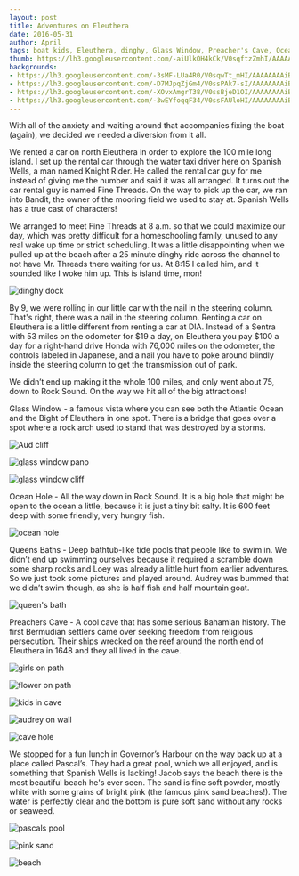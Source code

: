 ```yaml
---
layout: post
title: Adventures on Eleuthera
date: 2016-05-31
author: April
tags: boat kids, Eleuthera, dinghy, Glass Window, Preacher's Cave, Ocean Hole, Queen's Bath, Governor’s Harbour, pink sand, Fine Threads
thumb: https://lh3.googleusercontent.com/-aiUlkOH4kCk/V0sqftzZmhI/AAAAAAAAiBA/dVTntt4qBn0/s640/blogger-image--473725403.jpg
backgrounds:
- https://lh3.googleusercontent.com/-3sMF-LUa4R0/V0sqwTt_mHI/AAAAAAAAiBI/-wVCTjwH5cA/s640/blogger-image-1949462003.jpg
- https://lh3.googleusercontent.com/-D7MJpqZjGm4/V0ssPAk7-sI/AAAAAAAAiB4/RBCZvUNIoCo/s640/blogger-image-2114009194.jpg
- https://lh3.googleusercontent.com/-XOvxAmgrT38/V0ssBjeD1OI/AAAAAAAAiBk/TzmZPgeUaQU/s640/blogger-image-353924072.jpg
- https://lh3.googleusercontent.com/-3wEYfoqqF34/V0ssFAUloHI/AAAAAAAAiBo/eg_wPTBQKQk/s640/blogger-image-1499727438.jpg
---
```

With all of the anxiety and waiting around that accompanies fixing the boat (again), we decided we needed a diversion from it all.

We rented a car on north Eleuthera in order to explore the 100 mile long island. I set up the rental car through the water taxi driver here on Spanish Wells, a man named Knight Rider. He called the rental car guy for me instead of giving me the number and said it was all arranged. It turns out the car rental guy is named Fine Threads. On the way to pick up the car, we ran into Bandit, the owner of the mooring field we used to stay at. Spanish Wells has a true cast of characters! 

We arranged to meet Fine Threads at 8 a.m. so that we could maximize our day, which was pretty difficult for a homeschooling family, unused to any real wake up time or strict scheduling. It was a little disappointing when we pulled up at the beach after a 25 minute dinghy ride across the channel to not have Mr. Threads there waiting for us. At 8:15 I called him, and it sounded like I woke him up.  This is island time, mon! 

![dinghy dock](https://lh3.googleusercontent.com/-WeNPbT77YFo/V0ssYWnBhmI/AAAAAAAAiCA/QWW-TfO3VXE/s640/blogger-image--530015192.jpg)

By 9, we were rolling in our little car with the nail in the steering column.  That's right, there was a nail in the steering column.  Renting a car on Eleuthera is a little different from renting a car at DIA.  Instead of a Sentra with 53 miles on the odometer for $19 a day, on Eleuthera you pay $100 a day for a right-hand drive Honda with 76,000 miles on the odometer, the controls labeled in Japanese, and a nail you have to poke around blindly inside the steering column to get the transmission out of park.

We didn’t end up making it the whole 100 miles, and only went about 75, down to Rock Sound. On the way we hit all of the big attractions!

Glass Window - a famous vista where you can see both the Atlantic Ocean and the Bight of Eleuthera in one spot. There is a bridge that goes over a spot where a rock arch used to stand that was destroyed by a storms. 

![Aud cliff](https://lh3.googleusercontent.com/-vaVNg9w-w6M/V0ssIwkOmjI/AAAAAAAAiBs/hn_t03X_4Ms/s640/blogger-image--703821621.jpg)

![glass window pano](https://lh3.googleusercontent.com/-XOvxAmgrT38/V0ssBjeD1OI/AAAAAAAAiBk/TzmZPgeUaQU/s640/blogger-image-353924072.jpg)

![glass window cliff](https://lh3.googleusercontent.com/-pHIW2H04AOw/V0ssmfBU7VI/AAAAAAAAiCI/6roGW3jmtZk/s640/blogger-image-1831921117.jpg)

Ocean Hole - All the way down in Rock Sound. It is a big hole that might be open to the ocean a little, because it is just a tiny bit salty. It is 600 feet deep with some friendly, very hungry fish. 

![ocean hole](https://lh3.googleusercontent.com/-J8DMAFBLLJ0/V0srQ1IxHnI/AAAAAAAAiBY/9W_VvbqSS0Y/s640/blogger-image-569952793.jpg)

Queens Baths - Deep bathtub-like tide pools that people like to swim in. We didn’t end up swimming ourselves because it required a scramble down some sharp rocks and Loey was already a little hurt from earlier adventures. So we just took some pictures and played around. Audrey was bummed that we didn’t swim though, as she is half fish and half mountain goat. 

![queen's bath](https://lh3.googleusercontent.com/-6iS95pUu_30/V0ssja25rLI/AAAAAAAAiCE/kNmB0gXAHEc/s640/blogger-image--893496624.jpg)

Preachers Cave - A cool cave that has some serious Bahamian history. The first Bermudian settlers came over seeking freedom from religious persecution. Their ships wrecked on the reef around the north end of Eleuthera in 1648 and they all lived in the cave. 

![girls on path](https://lh3.googleusercontent.com/-3sMF-LUa4R0/V0sqwTt_mHI/AAAAAAAAiBI/-wVCTjwH5cA/s640/blogger-image-1949462003.jpg)

![flower on path](https://lh3.googleusercontent.com/-D7MJpqZjGm4/V0ssPAk7-sI/AAAAAAAAiB4/RBCZvUNIoCo/s640/blogger-image-2114009194.jpg)

![kids in cave](https://lh3.googleusercontent.com/-6bBEQEVi8T0/V0ssVztyhGI/AAAAAAAAiB8/QNHOXlWpg4g/s640/blogger-image--1978777550.jpg)

![audrey on wall](https://lh3.googleusercontent.com/-aiUlkOH4kCk/V0sqftzZmhI/AAAAAAAAiBA/dVTntt4qBn0/s640/blogger-image--473725403.jpg)

![cave hole](https://lh3.googleusercontent.com/-uoTF6--X_r4/V0ssLRZFFvI/AAAAAAAAiBw/JdVX4O1Qojc/s640/blogger-image--1045575022.jpg)

We stopped for a fun lunch in Governor’s Harbour on the way back up at a place called Pascal’s. They had a great pool, which we all enjoyed, and is something that Spanish Wells is lacking!  Jacob says the beach there is the most beautiful beach he's ever seen.  The sand is fine soft powder, mostly white with some grains of bright pink (the famous pink sand beaches!).  The water is perfectly clear and the bottom is pure soft sand without any rocks or seaweed.  

![pascals pool](https://lh3.googleusercontent.com/-uGRKxLnK5rI/V0sqzeNpczI/AAAAAAAAiBM/1WoDKqFcLuM/s640/blogger-image-1832485021.jpg)

![pink sand](https://lh3.googleusercontent.com/-dxZ8IvXIXL4/V0srNhHKDFI/AAAAAAAAiBU/26ArFEFMDxc/s640/blogger-image--690357932.jpg)

![beach](https://lh3.googleusercontent.com/-GGCg3qJEbPM/V0sqckW-srI/AAAAAAAAiA8/yuxhzKzlP8c/s640/blogger-image--2051049280.jpg)


